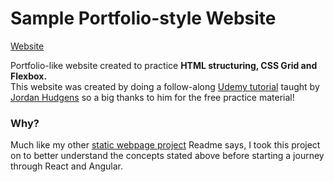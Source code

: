 # Sample Portfolio-style Website

[Website](https://showmethegita.github.io/portfolio-sample/)

Portfolio-like website created to practice **HTML structuring, CSS Grid and Flexbox.**  
This website was created by doing a follow-along [Udemy tutorial](https://youtu.be/5bMdjkfvONE?list=PLHxXwbOHJMWnBucDyRqvlYYUSgFt4EKMI) taught by [Jordan Hudgens](https://github.com/jordanhudgens) so a big thanks to him for the free practice material!

### Why?

Much like my other [static webpage project](https://github.com/ShowMeTheGita/codfish-paradise-inc) Readme says, I took this project on to better understand the concepts stated above before starting a journey through React and Angular.


